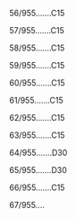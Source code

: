 56/955.......C15 


57/955.......C15 


58/955.......C15 


59/955.......C15 


60/955.......C15 


61/955.......C15 


62/955.......C15 


63/955.......C15 


64/955.......D30 


65/955.......D30 


66/955.......C15 


67/955.... 

